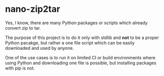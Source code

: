 # nano-zip2tar
Yes, I know, there are many Python packages or scripts which already convert zip
to tar.

The purpose of this project is to do it only with stdlib and **not** to be a
proper Python pacakge, but rather a one file script which can be easily
downloaded and used by anyone.

One of the use cases is to run it on limited CI or build environments where
using Python and downloading one file is possible, but installing packages with
pip is not.
